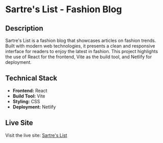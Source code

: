 # Sartre's List - Fashion Blog

## Description

Sartre's List is a fashion blog that showcases articles on fashion trends. Built with modern web technologies, it presents a clean and responsive interface for readers to enjoy the latest in fashion. This project highlights the use of React for the frontend, Vite as the build tool, and Netlify for deployment.

## Technical Stack

- **Frontend:** React
- **Build Tool:** Vite
- **Styling:** CSS
- **Deployment:** Netlify

## Live Site

Visit the live site: [Sartre's List](https://master--sartres-list.netlify.app/)

